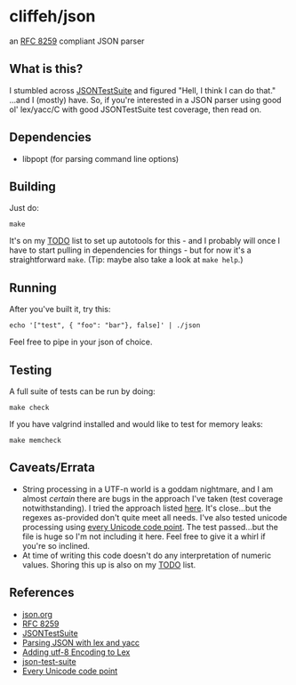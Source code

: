 # cliffeh/json
an [RFC 8259](https://www.rfc-editor.org/rfc/rfc8259) compliant JSON parser

## What is this?
I stumbled across [JSONTestSuite](https://github.com/nst/JSONTestSuite) and figured "Hell, I think I can do that." ...and I (mostly) have. So, if you're interested in a JSON parser using good ol' lex/yacc/C with good JSONTestSuite test coverage, then read on.

## Dependencies
* libpopt (for parsing command line options)

## Building
Just do:

    make

It's on my [TODO](TODO.md) list to set up autotools for this - and I probably will once I have to start pulling in dependencies for things - but for now it's a straightforward `make`. (Tip: maybe also take a look at `make help`.)

## Running
After you've built it, try this:

    echo '["test", { "foo": "bar"}, false]' | ./json

Feel free to pipe in your json of choice.

## Testing
A full suite of tests can be run by doing:

    make check

If you have valgrind installed and would like to test for memory leaks:

    make memcheck

## Caveats/Errata
* String processing in a UTF-n world is a goddam nightmare, and I am almost *certain* there are bugs in the approach I've taken (test coverage notwithstanding). I tried the approach listed [here](https://www.w3.org/2005/03/23-lex-U). It's close...but the regexes as-provided don't quite meet all needs. I've also tested unicode processing using [every Unicode code point](https://github.com/bits/UTF-8-Unicode-Test-Documents). The test passed...but the file is huge so I'm not including it here. Feel free to give it a whirl if you're so inclined.
* At time of writing this code doesn't do any interpretation of numeric values. Shoring this up is also on my [TODO](TODO.md) list.

## References
* [json.org](https://www.json.org/)
* [RFC 8259](https://www.rfc-editor.org/rfc/rfc8259)
* [JSONTestSuite](https://github.com/nst/JSONTestSuite)
* [Parsing JSON with lex and yacc](https://gist.github.com/justjkk/436828/)
* [Adding utf-8 Encoding to Lex](https://www.w3.org/2005/03/23-lex-U)
* [json-test-suite](https://code.google.com/archive/p/json-test-suite/)
* [Every Unicode code point](https://github.com/bits/UTF-8-Unicode-Test-Documents)

